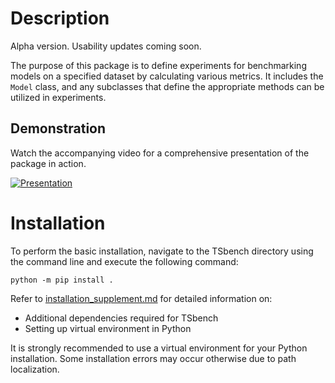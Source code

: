 # Description

Alpha version. Usability updates coming soon.

The purpose of this package is to define experiments for benchmarking
models on a specified dataset by calculating various metrics. It
includes the `Model` class, and any subclasses that define the
appropriate methods can be utilized in experiments.

## Demonstration

Watch the accompanying video for a comprehensive presentation of the
package in action.

[![Presentation](https://img.youtube.com/vi/s0gMqWn-nXo/0.jpg)](https://www.youtube.com/watch?v=s0gMqWn-nXo)

# Installation

To perform the basic installation, navigate to the TSbench directory
using the command line and execute the following command:

``` shell
python -m pip install .
```

Refer to [installation_supplement.md](installation_supplement.md) for
detailed information on:

- Additional dependencies required for TSbench
- Setting up virtual environment in Python

It is strongly recommended to use a virtual environment for your Python
installation. Some installation errors may occur otherwise due to path localization.
